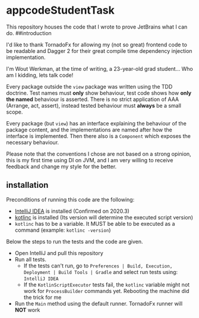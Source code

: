 # appcodeStudentTask
This repository houses the code that I wrote to prove JetBrains what I can do.
##introduction

I'd like to thank TornadoFx for allowing my (not so great) frontend code to be readable and Dagger 2 for their great 
compile time dependency injection implementation.

I'm Wout Werkman, at the time of writing, a 23-year-old grad student... Who am I kidding, lets talk code!

Every package outside the `view` package was written using the TDD doctrine. Test names must **only** show behaviour,
test code shows how **only the named** behaviour is asserted. There is no strict application of 
AAA (Arrange, act, assert), instead tested behaviour must **always** be a small scope.

Every package (but `view`) has an interface explaining the behaviour of the package content, and the implementations 
are named after how the interface is implemented. Then there also is a `Component` which exposes the necessary
behaviour.

Please note that the conventions I chose are not based on a strong opinion, this is my first time using DI on JVM, and
I am very willing to receive feedback and change my style for the better.

## installation
Preconditions of running this code are the following:
 - [IntelliJ IDEA](https://www.jetbrains.com/idea/download) is installed (Confirmed on 2020.3) 
 - [kotlinc](https://kotlinlang.org/docs/tutorials/command-line.html) is installed (Its version will determine the executed script version)
 - `kotlinc` has to be a variable. It MUST be able to be executed as a command (example: `kotlinc -version`)

Below the steps to run the tests and the code are given.
 - Open IntelliJ and pull this repository
 - Run all tests.
    - If the tests can't run, go to `Preferences | Build, Execution, Deployment | Build Tools | Gradle` and select
      run tests using: `IntelliJ IDEA`
    - If the `KotlinScriptExecutor` tests fail, the `kotlinc` variable might not work for `ProcessBuilder` commands yet.
      Rebooting the machine did the trick for me
 - Run the `Main` method using the default runner. TornadoFx runner will **NOT** work
